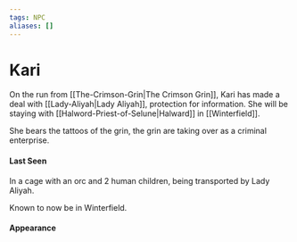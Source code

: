 ```yaml
---
tags: NPC
aliases: []
---
```

# Kari
On the run from [[The-Crimson-Grin|The Crimson Grin]], Kari has made a deal with [[Lady-Aliyah|Lady Aliyah]], protection for information. She will be staying with [[Halword-Priest-of-Selune|Halward]] in [[Winterfield]].

She bears the tattoos of the grin, the grin are taking over as a criminal enterprise.

#### Last Seen
In a cage with an orc and 2 human children, being transported by Lady Aliyah.

Known to now be in Winterfield.

#### Appearance

